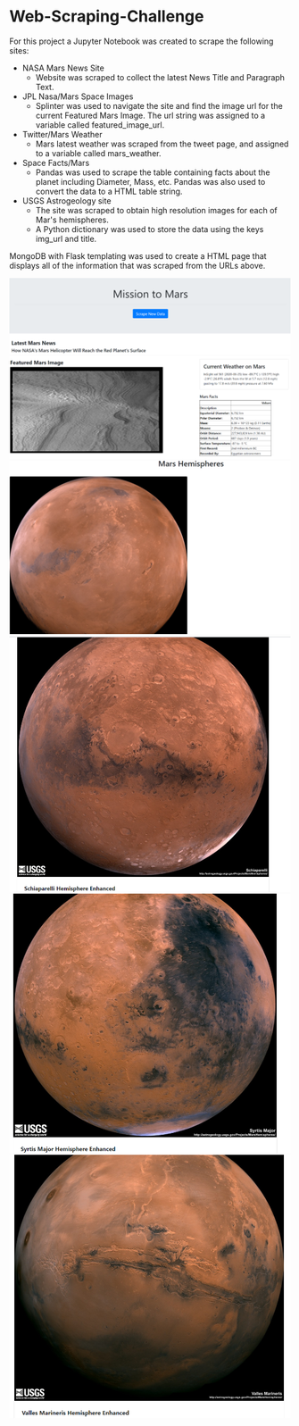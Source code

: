 # Web-Scraping-Challenge

For this project a Jupyter Notebook was created to scrape the following sites:

* NASA Mars News Site
  * Website was scraped to collect the latest News Title and Paragraph Text.
* JPL Nasa/Mars Space Images
  * Splinter was used to navigate the site and find the image url for the current Featured Mars Image. The url string was assigned to a variable called featured_image_url.
* Twitter/Mars Weather
  * Mars latest weather was scraped from the tweet page, and assigned to a variable called mars_weather.
* Space Facts/Mars
  * Pandas was used to scrape the table containing facts about the planet including Diameter, Mass, etc. Pandas was also used to convert the data to a HTML table string.
* USGS Astrogeology site
  * The site was scraped to obtain high resolution images for each of Mar's hemispheres.
  * A Python dictionary was used to store the data using the keys img_url and title.
  
MongoDB with Flask templating was used to create a HTML page that displays all of the information that was scraped from the URLs above.

![](images/img_1.PNG)
![](images/img_2.PNG)
![](images/img_3.PNG)
![](images/img_4.PNG)
![](images/img_5.PNG)
![](images/img_6.PNG)
